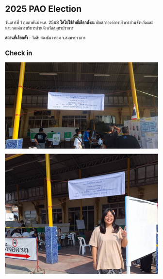 # 2025 PAO Election 

วันเสาร์ที่ 1 กุมภาพันธ์ พ.ศ. 2568 **ได้ไปใช้สิทธิ์เลือกตั้ง**สมาชิกสภาองค์การบริหารส่วนจังหวัดและนายกองค์การบริหารส่วนจังหวัดสมุทรปราการ

**สถานที่เลือกตั้ง** : วัดสิบสองธันวาราม จ.สมุทรปราการ

## Check in 

![pao1](picture_github/PAO_2.jpg)

![pao1](picture_github/PAO_1.jpg)


